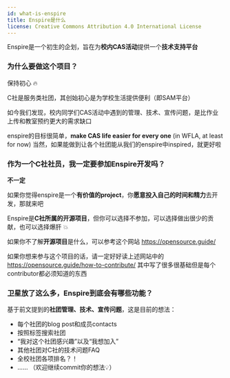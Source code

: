 ```yaml
---
id: what-is-enspire
title: Enspire是什么
license: Creative Commons Attribution 4.0 International License
---
```


Enspire是一个初生的企划，旨在为**校内CAS活动**提供一个**技术支持平台**


### 为什么要做这个项目？

保持初心 :fire:

C社是服务类社团，其创始初心是为学校生活提供便利（即SAM平台）

如今我们发现，校内同学们CAS活动中遇到的管理、技术、宣传问题，是比作业上传和教室预约更大的需求缺口

enspire的目标很简单，**make CAS life easier for every one** (in WFLA, at least for now)
当然，如果能做到让各个社团能从我们的enspire中inspired，就更好啦
 

### 作为一个C社社员，我一定要参加Enspire开发吗？

**不一定**

如果你觉得enspire是一个**有价值的project**，你**愿意投入自己的时间和精力**去开发，那就来吧

Enspire是**C社所属的开源项目**，但你可以选择不参加，可以选择做出很少的贡献，也可以选择爆肝 :boom:

如果你不了解**开源项目**是什么，可以参考这个网站 https://opensource.guide/

如果你想来参与这个项目的话，请一定好好读上述网站中的 https://opensource.guide/how-to-contribute/ 
其中写了很多很基础但是每个contributor都必须知道的东西


### 卫星放了这么多，Enspire到底会有哪些功能？

基于前文提到的**社团管理、技术、宣传问题**，这是目前的想法：

- 每个社团的blog post和成员contacts
- 按照标签搜索社团
- “我对这个社团感兴趣”以及“我想加入”
- 其他社团对C社的技术问题FAQ
- 全校社团各项排名？！
- …… （欢迎继续commit你的想法:bulb:）
